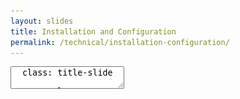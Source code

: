 ```yaml
---
layout: slides
title: Installation and Configuration
permalink: /technical/installation-configuration/
---
```


<textarea id="source">
  class: title-slide

  <span class="mega-octicon octicon-mark-github"></span>
  <h1>GitHub Enterpise Architecture and Installation</h1>

  <footer>
    <div class="octicon-spacer"><span class="octicon octicon-logo-github"></span><span class="tagline">how people build software</span></div>
  </footer>
  ---
  class: title-top

  # GitHub Enterprise Architecture and Installation

  <div class="container">
    <div class="row">
      <div class="col-md-12">
        <div class="card">
          <div class="card-block">
            <div class="card-text"><strong>Section Goal:</strong></div>
            <div class="card-text">Understand GitHub Enterprise's architecture and Installation (On-Prem/Cloud)</div>
          </div>
        </div>
      </div>
    </div>
    <div class="row">
      <div class="col-md-6">
        <div class="card">
          <div class="card-block">
            <div class="card-img-top text-left"><span class="mega-octicon octicon-checklist"></span><strong>&nbsp;Topics and Agenda:</strong></div>
            <ul class="card-text">
              <li>The GitHub Enterprise Appliance</li>
              <li>Components of the Appliance</li>
              <li>Installation Offerings</li>
              <li>Licensing</li>
            </ul>
          </div>
        </div>
      </div>
      <div class="col-md-6">
        <div class="card">
          <div class="card-block">
            <div class="card-img-top text-left"><span class="mega-octicon octicon-checklist"></span><strong>&nbsp;Topics and Agenda:</strong></div>
            <ul class="card-text">
              <li>Provisioning and Configuration</li>
              <li>Authentication</li>
              <li>GitHub Pages</li>
              <li>Monitoring</li>
            </ul>
          </div>
        </div>
      </div>
    </div>
  </div>

  <footer>
    <div class="octicon-spacer"><span class="octicon octicon-logo-github"></span><span class="tagline">how people build software</span></div>
  </footer>
  ---
  class: title-top

  # GitHub Enterprise Appliance

  <div class="container">
  <div class="row">
    <div class="col-md-12">
      <div class="card">
        <div class="card-block">
          <div class="card-text">
            <span class="octicon octicon-organization card-img-top"></span><b>GitHub Enterprise: How businesses build software</b>
          </div>
        </div>
      </div>
    </div>
  </div>
  <div class="row">
    <div class="col-md-12">
    <div class="card-group">
      <div class="card">
        <div class="card-block">
          <h4 class="card-title">Features</h4>
          <ul class="card-text" style="list-style: none;">
          <li><span class="octicon octicon-heart"></span> Delivered as a single virtual image</li>
          <li><span class="octicon octicon-heart"></span> No public internet access needed</li>
          <li><span class="octicon octicon-heart"></span> Behind the firewall</li>
          <li><span class="octicon octicon-heart"></span> Take advantage of OSS Collaboration</li>
          <li><span class="octicon octicon-heart"></span> Choose your authentication</li>
          </ul>
        </div>
      </div>
        <div class="card">
        <div class="card-block">
          <h4 class="card-title">Benefits</h4>
          <ul class="card-text">
            <li>Streamlined Installation</li>
            <li>Less overhead for Admins</li>
            <li>Lightweight Infrastructure</li>
            <li>Industry-Standard Install Stack</li>
            <li>Single-appliance scaling</li>  
          </ul>
        </div>
      </div>
    </div>
  </div>
  </div>
  </div>
  <footer>
    <div class="octicon-spacer"><span class="octicon octicon-logo-github"></span><span class="tagline">how people build software</span></div>
  </footer>
  ---
  class: title-top

  # GitHub Enterprise Components

  <div class="container">
    <div class="col-md-12">
      <div class="card">
        <div class="card-block">
          <div class="card-text">
            <img src="/images/enterprise-deep-dive.png" style="max-width: 90%; height: auto;">
          </div>
        </div>
      </div>
    </div>
  </div>
  <footer>
    <div class="octicon-spacer"><span class="octicon octicon-logo-github"></span><span class="tagline">how people build software</span></div>
  </footer>
  ---
  class: title-top

  # Installation Offerings

  <div class="container">
  <div class="row">
    <div class="col-md-12">
      <div class="card">
        <div class="card-block">
          <div class="card-text">
            <span class="octicon octicon-organization card-img-top"></span><b>GitHub Enterprise Installation Offerrings</b>
          </div>
        </div>
      </div>
    </div>
  </div>
  <div class="row">
    <div class="col-md-12">
    <div class="card-group">
      <div class="card">
        <div class="card-block">
          <h4 class="card-title">Platforms</h4>
          <ul class="card-text" style="list-style: none;">
          <li><span class="octicon octicon-checklist"></span> VMWare</li>
          <li><span class="octicon octicon-checklist"></span> Xen/KVM</li>
          <li><span class="octicon octicon-checklist"></span> Amazon Web Services</li>
          <li><span class="octicon octicon-checklist"></span> Microsoft Azure</li>
          <li><span class="octicon octicon-checklist"></span> IBM Bluemix</li>
          </ul>
        </div>
      </div>
        <div class="card">
        <div class="card-block">
          <h4 class="card-title">Things to ask 🤔</h4>
          <ul class="card-text">
            <li>Do you currently run a virtualized environment?</li>
            <li>Do you currently host in the cloud?</li>
            <li>Have you designated an internal Product Owner for GHE?</li>
            <li>Are you consdering GHE as a SaaS Product?</li>
            <li>How are you planning to manage support?</li>  
          </ul>
        </div>
      </div>
    </div>
  </div>
  </div>
  </div>
  <footer>
    <div class="octicon-spacer"><span class="octicon octicon-logo-github"></span><span class="tagline">how people build software</span></div>
  </footer>
  ---
  class: title-top

  # Licensing

  <div class="container">
  <div class="row">
    <div class="col-md-12">
      <div class="card">
        <div class="card-block">
          <div class="card-text">
            <span class="octicon octicon-organization card-img-top"></span><b>GitHub Enterprise Licensing</b>
          </div>
        </div>
      </div>
    </div>
  </div>
  <div class="row">
    <div class="col-md-12">
    <div class="card-group">
      <div class="card">
        <div class="card-block">
          <h4 class="card-title">License Offerings</h4>
          <ul class="card-text">
            <li>Annual license</li>
            <li>Multi-Year license</li>
            <li>Minimum 10 users per license</li>
            <li>No value-adding of services -- All In</li>
            <li>Base price: $250 pp/py</li>
          </ul>
        </div>
      </div>
        <div class="card">
        <div class="card-block">
          <h4 class="card-title">Obtaining a License</h4>
          <ul class="card-text">
            <li>Trial License - 45 days</li>
            <li>enterprise.github.com</li>
            <li>Links for appliance download</li>
            <li>Links to Support Portal</li>
            <li>Resources/Cases Studies/Knowledge Base</li>
          </ul>
        </div>
      </div>
    </div>
  </div>
  </div>
  </div>
  <footer>
    <div class="octicon-spacer"><span class="octicon octicon-logo-github"></span><span class="tagline">how people build software</span></div>
  </footer>
  ---
  class: title-top

  # enterprise.github.com login

  <div class="container">
    <div class="row">
      <div class="col-md-12">
        <div class="card">
          <div class="card-block">
            <div class="card-title">Login or sign up for a trial at <a href="https://enterprise.github.com/login" target="_blank">enterprise.github.com/login</a> to obtain your license.</div>
          </div>
        </div>
      </div>
    </div>
    <div class="row">
      <div class="col-md-12">
        <img src="/images/GHE-Login.png" class="img-resize">
      </div>
    </div>
  </div>

  <footer>
    <div class="octicon-spacer"><span class="octicon octicon-logo-github"></span><span class="tagline">how people build software</span></div>
  </footer>
  ---
  class: title-top

  # GitHub Enterprise License

  <div class="container">
    <div class="row">
      <div class="col-md-12">
        <div class="card">
          <div class="card-block">
            <div class="card-title">Download License (or appliance for an on-premises install).</div>
          </div>
        </div>
      </div>
    </div>
    <div class="row">
      <div class="col-md-12">
        <img src="/images/GHE-Download.png" class="img-resize">
      </div>
    </div>
  </div>

  <footer>
    <div class="octicon-spacer"><span class="octicon octicon-logo-github"></span><span class="tagline">how people build software</span></div>
  </footer>
  
  ---
  class: title-slide

  <span class="mega-octicon octicon-mark-github"></span>
  <h1>Provisioning and Installation</h1>

  <footer>
    <div class="octicon-spacer"><span class="octicon octicon-logo-github"></span><span class="tagline">how people build software</span></div>
  </footer>
  ---
  class: title-slide

  <span class="mega-octicon octicon-mark-github"></span>
  <h1>Amazon Web Services</h1>
  <h1>Azure (Coming Soon)</h1>
  <h1>On-Prem (Coming Soon)</h1>

  <footer>
    <div class="octicon-spacer"><span class="octicon octicon-logo-github"></span><span class="tagline">how people build software</span></div>
  </footer>
  ---
  class: title-top

  # Install GitHub Enterprise - AWS

  <div class="container">
    <div class="row">
      <div class="col-md-12">
        <div class="card">
          <div class="card-block">
            <div class="card-text"><strong>What you will need:</strong></div>
            <ul class="card-text">
              <li>An <a href="https://aws.amazon.com/" target="_blank">AWS account</a> capable of launching EC2 instances and creating EBS volumes.</li>
              <li>A GitHub Enterprise license file. To download an existing license file or request a trial license, visit <a href="https://enterprise.github.com/" target="_blank">enterprise.github.com</a>.</li>
            </ul>
          </div>
        </div>
      </div>
    </div>
    <div class="row">
      <div class="col-md-6">
        <div class="card">
          <div class="card-block">
            <div class="card-text"><strong>Installation Instructions:</strong></div>
            <ul class="card-text">
             <li><a href="https://help.github.com/enterprise/admin/guides/installation/installing-github-enterprise-on-aws/" target="_blank">Enterprise AWS Installation Guide</a></li>
            </ul>
          </div>
        </div>
      </div>
      <div class="col-md-6">
        <div class="card">
          <div class="card-block">
            <div class="card-text"><strong>Configuration Instructions:</strong></div>
            <ul class="card-text">
             <li><a href="https://help.github.com/enterprise/admin/guides/installation/" target="_blank">Enterprise Configuration Guide</a></li>
            </ul>
          </div>
        </div>
      </div>
    </div>
  </div>

  <footer>
    <div class="octicon-spacer"><span class="octicon octicon-logo-github"></span><span class="tagline">how people build software</span></div>
  </footer>
  ---
  class: title-top

  # Install GitHub Enterprise - AWS

  <div class="container">
    <div class="row">
      <div class="col-md-12">
        <img src="/images/AWS_Management_Console-EC2.png" class="img-responsive">
      </div>
    </div>
  </div>

  <footer>
    <div class="octicon-spacer"><span class="octicon octicon-logo-github"></span><span class="tagline">how people build software</span></div>
  </footer>
  ---
  class: title-top

  # Install GitHub Enterprise - AWS

  <div class="container">
    <div class="row">
      <div class="col-md-12">
        <img src="/images/EC2-Launch.png" class="img-responsive">
      </div>
    </div>
  </div>

  <footer>
    <div class="octicon-spacer"><span class="octicon octicon-logo-github"></span><span class="tagline">how people build software</span></div>
  </footer>
  ---
  class: title-top

  # GitHub Enterprise AMI 2.7.0

  <div class="container">
    <div class="row">
      <div class="col-md-12">
        <div class="card">
          <div class="card-block">
            <div class="card-text">Select a GitHub Enterprise AMI based on the <a href="http://docs.aws.amazon.com/AWSEC2/latest/UserGuide/using-regions-availability-zones.html" target="_blank">AWS Region</a> you would like to launch the instance into.</div>
          </div>
        </div>
      </div>
    </div>
    <div class="row">
      <div class="col-md-3">
        <div class="card">
          <div class="card-block">
            <div class="card-text">Region ID </div>
            <ul class="card-text">
              <li>ap-northeast-1</li>
              <li>ap-southeast-1</li>
              <li>ap-southeast-2</li>
              <li>eu-central-1</li>
              <li>eu-west-1</li>
            </ul>
          </div>
        </div>
      </div>
      <div class="col-md-3">
        <div class="card">
          <div class="card-block">
            <div class="card-text">AMI ID </div>
            <ul class="card-text">
              <li>ami-521dda33</li>
              <li>ami-c5ad73a6</li>
              <li>ami-99ac99fa</li>
              <li>ami-ee19ee81</li>
              <li>ami-deeb85ad</li>
            </ul>
          </div>
        </div>
      </div>
      <div class="col-md-3">
        <div class="card">
          <div class="card-block">
            <div class="card-text">Region ID </div>
            <ul class="card-text">
              <li>sa-east-1</li>
              <li>us-east-1</li>
              <li>us-west-1</li>
              <li>us-west-2</li>
              <li>us-gov-west-1</li>
            </ul>
          </div>
        </div>
      </div>
      <div class="col-md-3">
        <div class="card">
          <div class="card-block">
            <div class="card-text">AMI ID </div>
            <ul class="card-text">
              <li>ami-24138448</li>
              <li>ami-59fc6f4e</li>
              <li>ami-7bc7871b</li>
              <li>ami-6e04cd0e</li>
              <li>ami-879d22e6</li>
            </ul>
          </div>
        </div>
      </div>
    </div>
    <div class="row">
      <div class="col-md-12">
        <div class="card">
          <div class="card-block">
            <div class="card-text">GovCloud Support: </div>
            <ul class="card-text">
              <li>AMIs are also available in the <a href="http://aws.amazon.com/govcloud-us/" target="_blank">AWS GovCloud (US) region</a>. This allows US customers with specific regulatory requirements to run GitHub Enterprise in a federally compliant cloud environment.</li>
              <li>For more information on AWS compliance with federal standards, see the <a href="https://aws.amazon.com/compliance/" target="_blank">AWS compliance page</a>.</li>
            </ul>
          </div>
        </div>
      </div>
    </div>
  </div>

  <footer>
    <div class="octicon-spacer"><span class="octicon octicon-logo-github"></span><span class="tagline">how people build software</span></div>
  </footer>
  ---
  class: title-top

  # Choosing an Instance

  <div class="container">
    <div class="row">
      <div class="col-md-12">
        <div class="card">
          <div class="card-block">
            <div class="card-text">For on-premises deployments, based on your seat count we recommend these hardware configurations:</div>
          </div>
        </div>
      </div>
    </div>
    <div class="row">
      <div class="col-md-3">
        <div class="card">
          <div class="card-block">
            <div class="card-text"><strong>Seats</strong></div>
            <ul class="card-text">
              <li>0-499</li>
              <li>500-2999</li>
              <li>3000-5000</li>
            </ul>
          </div>
        </div>
      </div>
      <div class="col-md-2">
        <div class="card">
          <div class="card-block">
            <div class="card-text"><strong>vCPUs</strong></div>
            <ul class="card-text">
              <li>2</li>
              <li>4</li>
              <li>8</li>
            </ul>
          </div>
        </div>
      </div>
      <div class="col-md-2">
        <div class="card">
          <div class="card-block">
            <div class="card-text"><strong>Memory</strong></div>
            <ul class="card-text">
              <li>16 GB</li>
              <li>32 GB</li>
              <li>64 GB</li>
            </ul>
          </div>
        </div>
      </div>
      <div class="col-md-3">
        <div class="card">
          <div class="card-block">
            <div class="card-text"><strong>Storage</strong></div>
            <ul class="card-text">
              <li>100 GB</li>
              <li>250 GB</li>
              <li>500 GB</li>
            </ul>
          </div>
        </div>
      </div>
      <div class="col-md-2">
        <div class="card">
          <div class="card-block">
            <div class="card-text"><strong>Root</strong></div>
            <ul class="card-text">
              <li>80 GB</li>
              <li>80 GB</li>
              <li>80 GB</li>
            </ul>
          </div>
        </div>
      </div>
    </div>
    <div class="row">
      <div class="col-md-12">
        <div class="card">
          <div class="card-block">
            <div class="card-text">For AWS deployments, based on your seat count we recommend these instance types:</div>
          </div>
        </div>
      </div>
    </div>
    <div class="row">
      <div class="col-md-6">
        <div class="card">
          <div class="card-block">
            <ul class="card-text">
              <li>0 - 499</li>
              <li>500 - 2999</li>
              <li>3000 - 5000</li>
            </ul>
          </div>
        </div>
      </div>
      <div class="col-md-6">
        <div class="card">
          <div class="card-block">
            <ul class="card-text">
              <li>r3.large</li>
              <li>r3.xlarge</li>
              <li>r3.2xlarge</li>
            </ul>
          </div>
        </div>
      </div>
    </div>
  </div>


  <footer>
    <div class="octicon-spacer"><span class="octicon octicon-logo-github"></span><span class="tagline">how people build software</span></div>
  </footer>
  ---
  class: title-top

  # Creating a security group

  <div class="container">
    <div class="row">
      <div class="col-md-12">
        <img src="/images/EC2-security-group.png" class="img-responsive" height="75%" width="75%">
      </div>
    </div>
  </div>

  <footer>
    <div class="octicon-spacer"><span class="octicon octicon-logo-github"></span><span class="tagline">how people build software</span></div>
  </footer>

  ---
  class: title-top

  # Select an Instance

  <div class="container">
    <div class="row">
      <div class="col-md-12">
        <img src="/images/EC2-Select-Instance.png" class="img-responsive">
      </div>
    </div>
  </div>

  <footer>
    <div class="octicon-spacer"><span class="octicon octicon-logo-github"></span><span class="tagline">how people build software</span></div>
  </footer>
  ---
  class: title-top

  # Launch the Instance

  <div class="container">
    <div class="row">
      <div class="col-md-12">
        <div class="card">
          <div class="card-block">
            <div class="card-title">Once your instance is running, copy the VM's public DNS name and paste it into a web browser.  If the page doesn't load, try updating the AWS security group for your EC2 instance to allow https connections (port 443).</div>
          </div>
        </div>
      </div>
    </div>
    <div class="row">
      <div class="col-md-12">
       <div class="card">
        <div class="card-block">
         <div class="card-title">
          <img src="/images/EC2-Review.png" class="img-resize">
         </div>
        </div>
       </div> 
      </div>
    </div>
  </div>

  <footer>
    <div class="octicon-spacer"><span class="octicon octicon-logo-github"></span><span class="tagline">how people build software</span></div>
  </footer>
  ---
  class: title-top

  # Attach Block Storage

  <div class="container">
    <div class="row">
      <div class="col-md-12">
        <div class="card">
          <div class="card-block">
            <div class="card-title">After you've verified the instance, attach block storage of at least 10GB from the AWS EC2 Console.</div>
          </div>
        </div>
      </div>
    </div>
    <div class="row">
      <div class="col-md-12">
        <img src="/images/EC2-Volume.png" class="img-responsive">
      </div>
    </div>
  </div>

  <footer>
    <div class="octicon-spacer"><span class="octicon octicon-logo-github"></span><span class="tagline">how people build software</span></div>
  </footer>
  ---
  class: title-top

  # EBS Volume

  <div class="container">
    <div class="row">
      <div class="col-md-12">
        <div class="card">
          <div class="card-block">
            <div class="card-title">Make sure the EBS volume is in the same availability zone as your EC2 instance.</div>
          </div>
        </div>
      </div>
    </div>
    <div class="row">
      <div class="col-md-12">
        <img src="/images/EC2-EBS-Review.png" class="img-responsive">
      </div>
    </div>
  </div>

  <footer>
    <div class="octicon-spacer"><span class="octicon octicon-logo-github"></span><span class="tagline">how people build software</span></div>
  </footer>
  ---
  class: title-top

  # Attach to EC2

  <div class="container">
    <div class="row">
      <div class="col-md-12">
        <div class="card">
          <div class="card-block">
            <div class="card-title">Attach the EBS volume to your EC2 instance.</div>
          </div>
        </div>
      </div>
    </div>
    <div class="row">
      <div class="col-md-12">
        <img src="/images/EC2-EBS-Attach.png" class="img-responsive">
      </div>
    </div>
  </div>

  <footer>
    <div class="octicon-spacer"><span class="octicon octicon-logo-github"></span><span class="tagline">how people build software</span></div>
  </footer>

  ---
  class: title-top

  # GitHub Enterprise Setup

  <div class="container">
    <div class="row">
      <div class="col-md-12">
        <div class="card">
          <div class="card-block">
            <div class="card-title">Navigate to the public DNS of the EC2 VM and continue to Setup, bypassing browser certificate warnings.</div>
          </div>
        </div>
      </div>
    </div>
    <div class="row">
      <div class="col-md-12">
        <img src="/images/GHE-Setup.png" class="img-resize">
      </div>
    </div>
  </div>

  <footer>
    <div class="octicon-spacer"><span class="octicon octicon-logo-github"></span><span class="tagline">how people build software</span></div>
  </footer>
  ---
  class: title-top

  # GitHub Enterprise Setup

  <div class="container">
    <div class="row">
      <div class="col-md-12">
        <div class="card">
          <div class="card-block">
            <div class="card-title">Upload the GitHub Enterprise License file and create a Site Administrator password.</div>
          </div>
        </div>
      </div>
    </div>
    <div class="row">
      <div class="col-md-12">
        <img src="/images/GHE-License.png" class="img-resize">
      </div>
    </div>
  </div>

  <footer>
    <div class="octicon-spacer"><span class="octicon octicon-logo-github"></span><span class="tagline">how people build software</span></div>
  </footer>
  ---
  class: title-top

  # GitHub Enterprise Setup

  <div class="container">
    <div class="row">
      <div class="col-md-12">
        <div class="card">
          <div class="card-block">
            <div class="card-title">Select a New Install.</div>
          </div>
        </div>
      </div>
    </div>
    <div class="row">
      <div class="col-md-12">
        <img src="/images/GHE-New.png" class="img-responsive">
      </div>
    </div>
  </div>

  <footer>
    <div class="octicon-spacer"><span class="octicon octicon-logo-github"></span><span class="tagline">how people build software</span></div>
  </footer>
  ---
  class: title-top

  # GitHub Enterprise Setup

  <div class="container">
    <div class="row">
      <div class="col-md-12">
        <div class="card">
          <div class="card-block">
            <div class="card-title">Your AWS key will auto-fill. This gives limited shell access to GitHub Enterprise</div>
          </div>
        </div>
      </div>
    </div>
    <div class="row">
      <div class="col-md-12">
        <img src="/images/ghe-ssh.png" class="img-responsive">
      </div>
    </div>
  </div>

  <footer>
    <div class="octicon-spacer"><span class="octicon octicon-logo-github"></span><span class="tagline">how people build software</span></div>
  </footer>
  ---
  class: title-top

  # GitHub Enterprise Setup

  <div class="container">
    <div class="row">
      <div class="col-md-12">
        <div class="card">
          <div class="card-block">
            <div class="card-title">Under Hostname, test the domain settings.</div>
          </div>
        </div>
      </div>
    </div>
    <div class="row">
      <div class="col-md-12">
        <img src="/images/GHE-Test.png" class="img-responsive">
      </div>
    </div>
  </div>

  <footer>
    <div class="octicon-spacer"><span class="octicon octicon-logo-github"></span><span class="tagline">how people build software</span></div>
  </footer>
  ---
  class: title-top

  # NTP Setup

  <div class="container">
    <div class="row">
      <div class="col-md-12">
        <div class="card">
          <div class="card-block">
            <div class="card-title">Defaults to System-defined NTP Servers. Change here if another NTP server is required</div>
          </div>
        </div>
      </div>
    </div>
    <div class="row">
      <div class="col-md-12">
        <img src="/images/ghe-ntp.png" class="img-responsive">
      </div>
    </div>
  </div>

  <footer>
    <div class="octicon-spacer"><span class="octicon octicon-logo-github"></span><span class="tagline">how people build software</span></div>
  </footer>
  ---
  class: title-top

  # Authentication Setup

  <div class="container">
    <div class="row">
      <div class="col-md-12">
        <div class="card">
          <div class="card-block">
            <div class="card-title">Choose an authentication method. Best practice avoiding built-in authentication</div>
          </div>
        </div>
      </div>
    </div>
    <div class="row">
      <div class="col-md-12">
        <img src="/images/ec2-auth.png" class="img-responsive">
      </div>
    </div>
  </div>

  <footer>
    <div class="octicon-spacer"><span class="octicon octicon-logo-github"></span><span class="tagline">how people build software</span></div>
  </footer>
  ---
  class: title-top

  # Enable LDAP/LDAP Sync

  <div class="container">
    <div class="row">
      <div class="col-md-12">
        <div class="card">
          <div class="card-block">
           <div class="card-text">LDAP lets you authenticate GitHub Enterprise against your existing accounts and centrally manage repository access. <a href="https://help.github.com/enterprise/admin/guides/user-management/using-ldap/" target="_blank">Refer to the Enterprise documentation</a> for instructions to configure LDAP Synchronization. Allows for Role-Based Access Control for team members and team roles</div>
         </div>
        </div>
      </div>
    </div>
    <div class="row">
      <div class="col-md-12">
        <img src="/images/LDAP-Sync.png" class="img-responsive">
      </div>
    </div>
  </div>

  <footer>
    <div class="octicon-spacer"><span class="octicon octicon-logo-github"></span><span class="tagline">how people build software</span></div>
  </footer>
  
  ---
  class: title-top

  # Privacy Settings and Private/Public Mode

  <div class="container">
    <div class="row">
      <div class="col-md-12">
        <div class="card">
          <div class="card-block">
            <div class="card-title">SSL is heavily encouraged. If GHE is accessible via the internet, public mode can not be turned on.</div>
          </div>
        </div>
      </div>
    </div>
    <div class="row">
      <div class="col-md-12">
        <img src="/images/ghe-privacy.png" class="img-resize">
      </div>
    </div>
  </div>

  <footer>
    <div class="octicon-spacer"><span class="octicon octicon-logo-github"></span><span class="tagline">how people build software</span></div>
  </footer>
  ---
  class: title-top

  # Privacy Settings and Private/Public Mode

  <div class="container">
    <div class="row">
      <div class="col-md-12">
        <div class="card">
          <div class="card-block">
            <div class="card-title">Enable/Disable GitHub Pages. Pages can also be Public, so users don't need a license to see the website</div>
          </div>
        </div>
      </div>
    </div>
    <div class="row">
      <div class="col-md-12">
        <img src="/images/ghe-pages.png" class="img-resize">
      </div>
    </div>
  </div>

  <footer>
    <div class="octicon-spacer"><span class="octicon octicon-logo-github"></span><span class="tagline">how people build software</span></div>
  </footer>
  ---
  class: title-top

  # Email setup

  <div class="container">
    <div class="row">
      <div class="col-md-12">
        <div class="card">
          <div class="card-block">
            <div class="card-title">Required for email notifications</div>
          </div>
        </div>
      </div>
    </div>
    <div class="row">
      <div class="col-md-12">
        <img src="/images/ghe-email.png" class="img-resize">
      </div>
    </div>
  </div>

  <footer>
    <div class="octicon-spacer"><span class="octicon octicon-logo-github"></span><span class="tagline">how people build software</span></div>
  </footer>
  ---
  class: title-top

  # Monitoring setup

  <div class="container">
    <div class="row">
      <div class="col-md-12">
        <div class="card">
          <div class="card-block">
            <div class="card-title">Various logging methods supported</div>
          </div>
        </div>
      </div>
    </div>
    <div class="row">
      <div class="col-md-12">
        <img src="/images/ghe-monitoring.png" class="img-resize">
      </div>
    </div>
  </div>

  <footer>
    <div class="octicon-spacer"><span class="octicon octicon-logo-github"></span><span class="tagline">how people build software</span></div>
  </footer>
  ---
  class: title-top

  # GitHub Enterprise Setup

  <div class="container">
    <div class="row">
      <div class="col-md-12">
        <div class="card">
          <div class="card-block">
            <div class="card-title">Save settings and the instance will be configured.</div>
          </div>
        </div>
      </div>
    </div>
    <div class="row">
      <div class="col-md-12">
        <img src="/images/GHE-Done.png" class="img-resize">
      </div>
    </div>
  </div>

  <footer>
    <div class="octicon-spacer"><span class="octicon octicon-logo-github"></span><span class="tagline">how people build software</span></div>
  </footer>
  ---
  class: title-top

  # GitHub Enterprise Setup

  <div class="container">
    <div class="row">
      <div class="col-md-12">
        <div class="card">
          <div class="card-block">
            <div class="card-title">Create an Admin Account.</div>
          </div>
        </div>
      </div>
    </div>
    <div class="row">
      <div class="col-md-12">
        <img src="/images/GHE-Admin.png" class="img-resize">
      </div>
    </div>
  </div>

  <footer>
    <div class="octicon-spacer"><span class="octicon octicon-logo-github"></span><span class="tagline">how people build software</span></div>
  </footer>
  ---
  class: title-top

  # GitHub Enterprise Setup

  <div class="container">
    <div class="row">
      <div class="col-md-12">
        <div class="card">
          <div class="card-block">
            <div class="card-title">Create an Organization.</div>
          </div>
        </div>
      </div>
    </div>
    <div class="row">
      <div class="col-md-12">
        <img src="/images/GHE-Org.png" class="img-resize">
      </div>
    </div>
  </div>

  <footer>
    <div class="octicon-spacer"><span class="octicon octicon-logo-github"></span><span class="tagline">how people build software</span></div>
  </footer>
  ---
  class: title-top

  # GitHub Enterprise Setup

  <div class="container">
    <div class="row">
      <div class="col-md-12">
        <div class="card">
          <div class="card-block">
            <div class="card-title">Add Organization Members (optional).</div>
          </div>
        </div>
      </div>
    </div>
    <div class="row">
      <div class="col-md-12">
        <img src="/images/GHE-Members.png" class="img-resize">
      </div>
    </div>
  </div>

  <footer>
    <div class="octicon-spacer"><span class="octicon octicon-logo-github"></span><span class="tagline">how people build software</span></div>
  </footer>
  ---
  class: title-top

  # Setup is Complete!

  <div class="container">
    <div class="row">
      <div class="col-md-12">
        <img src="/images/GHE-Home.png" class="img-responsive">
      </div>
    </div>
  </div>

  <footer>
    <div class="octicon-spacer"><span class="octicon octicon-logo-github"></span><span class="tagline">how people build software</span></div>
  </footer>
  ---
  class: title-top

  # Upload New SSH Key

  <div class="container">
    <div class="row">
      <div class="col-md-12">
        <div class="card">
          <div class="card-block">
            <div class="card-title">Add your SSH public key to the list of authorized keys on the Management Console's settings page. </br>Open <code>https://{host}/setup/settings</code> in a browser and add your key to the list:</div>
          </div>
        </div>
      </div>
    </div>
    <div class="row">
      <div class="col-md-12">
        <img src="/images/SSH-Keys.png" class="img-resize">
      </div>
    </div>
  </div>

  <footer>
    <div class="octicon-spacer"><span class="octicon octicon-logo-github"></span><span class="tagline">how people build software</span></div>
  </footer>
  ---
  class: title-top

  # SSH Administration

  <div class="container">
    <div class="row">
      <div class="col-md-12">
        <div class="card">
          <div class="card-block">
            <div class="card-text">SSH access allows you to run the <a href="https://help.github.com/enterprise/admin/articles/command-line-utilities/" target="_blank">GitHub Enterprise command line utilities</a> and is useful for troubleshooting, running backups with the GitHub Enterprise Backup Utilities, and for configuring replication.  Administrative SSH access is managed separately from Git SSH access and is accessible only via port 122.</div>
          </div>
        </div>
      </div>
    </div>
    <div class="row">
      <div class="col-md-12">
        <div class="card">
          <div class="card-block">
            <div class="card-text">Once your SSH key has been added to the list, connect to the instance over SSH as the "admin" user:</div>
          </div>
        </div>
      </div>
    </div>
    <div class="row">
      <div class="col-md-12">
        <div class="card">
          <div class="card-block">
            <div class="card-text"><code>$ ssh -p 122 admin@github.example.com</br>Last login: Sun Nov  9 07:53:29 2014 from 169.254.1.1</br>admin@github-example-com:~$ █</code></div>
          </div>
        </div>
      </div>
    </div>
  </div>

  <footer>
    <div class="octicon-spacer"><span class="octicon octicon-logo-github"></span><span class="tagline">how people build software</span></div>
  </footer>
  ---
  class: title-top

  # Promote Site Admin

  <div class="container">
    <div class="row">
      <div class="col-md-12">
        <div class="card">
          <div class="card-block">
           <div class="card-text">Site administrators can promote any normal user account to a site administrator, as well as demote other site administrators to regular users. <a href="https://help.github.com/enterprise/admin/guides/user-management/promoting-or-demoting-a-site-administrator/" target="_blank">Refer to the Enterprise documentation</a> for full instructions.</div>
         </div>
        </div>
      </div>
    </div>
    <div class="row">
      <div class="col-md-12">
        <div class="card">
          <div class="card-block">
            <div class="card-text">SSH into your appliance and run ghe-user-promote with the username to promote:</div>
            <div class="card-text"><code>$ ghe-user-promote username</code></div>
          </div>
        </div>
      </div>
    </div>
    <div class="row">
      <div class="col-md-6">
        <div class="card">
          <div class="card-block">
            <img src="/images/SITE-Admin.png" class="img-responsive">
          </div>
        </div>
      </div>
      <div class="col-md-6">
        <div class="card">
          <div class="card-block">
            <ul class="card-text">
              <li>Sign in to your GitHub Enterprise instance</li>
              <li>In the upper-right corner of any page, click <span class="octicon octicon-rocket" aria-label="The rocket ship " title="The rocket ship "></span></li>
              <li>Search for the name of the user</li>
              <li>In the left sidebar, click 'Admin'</li>
              <li>Site admin > Danger Zone, click 'Promote'</li>
              <li>Type a reason for promoting the user</li>
              <li>Click 'Promote'</li>
            </ul>
          </div>
        </div>
      </div>
    </div>
  </div>
  ---
  class: title-slide

  <span class="mega-octicon octicon-mark-github"></span>
  <h1>Authentication</h1>

  <footer>
    <div class="octicon-spacer"><span class="octicon octicon-logo-github"></span><span class="tagline">how people build software</span></div>
  </footer>
  ---
  class: title-top

  # External Authentication
  <div class="container">
    <div class="col-md-12">
    <div class="row">
    <div class="card-group">
      <div class="card">
        <div class="card-block">
        <div class="card-title"><h3>CAS</h3></div>
        <p class="card-text"><strong>CAS</strong> is an SSO Protocol for the internet. Services like Apereo provide CAS as a means of a single source of truth for user authentication</p>
        </div>
       </div>
        <div class="card">
        <div class="card-block">
          <div class="card-title"><h3>LDAP</h3></div>
          <p class="card-text"><strong>LDAP</strong> is a directory service protocol commonly used in enterprise organizationss. Active Directory supports LDAP to GHE</p>
        </div>
      </div>
      <div class="card">
        <div class="card-block">
        <div class="card-title"><h3>SAML</h3></div>
        <p class="card-text"><strong>SAML</strong> is an XML based language for exchanging authentication. Commonly, users of SAML will federate multiple idPs into a single SAML source.</p>
        </div>
      </div>
    </div>
    </div>
    <div class="row">
    <div class="card">
        <div class="card-block">
        <div class="card-title"><h3>Built in Authentication</h3></div>
        <p class="card-text">GitHub Enterprise ships with authentication, but it is strongly encouraged to integrate with a customer's existing idP</p>
        </div>
      </div>
    </div>
  </div>
  </div>
  <footer>
    <div class="octicon-spacer"><span class="octicon octicon-logo-github"></span><span class="tagline">how people build software</span></div>
  </footer>
  ---
  class: title-top

  # CAS Considerations

  <div class="container">
    <div class="col-md-12">
    <div class="card-group">
      <div class="card">
        <div class="card-block">
          <h4 class="card-title">Considerations</h4><br />
          <ul class="card-text" style="font-size: 24px;">
            <li>Usernames are alphanumeric w/dashes</li>
            <li>Usernames created from email address</li>
            <li>If multiple usernames normalize, 1st one wins</li>
            <li>Strongly recommended to use SSL</li>
            <li>SSL cert installed on GHE</li>
          </ul>
        </div>
      </div>
    </div>
  </div>
  </div>
  <footer>
    <div class="octicon-spacer"><span class="octicon octicon-logo-github"></span><span class="tagline">how people build software</span></div>
  </footer>
  ---
  class: title-top

  # LDAP Considerations

  <div class="container">
    <div class="col-md-12">
    <div class="card-group">
      <div class="card">
        <div class="card-block">
          <h4 class="card-title">Considerations</h4>
          <ul class="card-text">
            <li>Usernames can only be alphanumeric</li>
            <li>Non-alphanumeric characters are normalized to dashes</li>
            <li>Changes to LDAP accounts are not automatic, unless sync is enabled</li>
            <li>Manually sync via the console or via API trigger</li>
            <li>With LDAP sync enabled, any user can search the LDAP tree</li>
            <li>Restrict this functionality with restricting the permissions of the DSU</li>
            <li>Support for the following group classes: group, groupOfNames, groupOfUniqueNames, posixGroup</li>
            <li>These classes can be nested</li>
          </ul>
        </div>
      </div>
        <div class="card">
        <div class="card-block">
          <h4 class="card-title">Settings and Attributes</h4>
          <ul class="card-text">
            <li>Encryption - Plain, SSDL/LDAPS, or StartTLS</li>
            <li>Domain Search User - LDAP User that performs lookups</li>
            <li>Domain Search Password - Password for the above account</li>
            <li>Administrators Groupd</li>
            <li>Domain base</li>
            <li>Restricted User Group </li>
            <li>User ID - Typically uid, or sAMAccountName</li>
            <li>Profile Name - Name to appear on the profile page</li>
            <li>SSH keys</li>
            <li>GPG Keys</li>
          </ul>
        </div>
      </div>
    </div>
  </div>
  </div>
  <footer>
    <div class="octicon-spacer"><span class="octicon octicon-logo-github"></span><span class="tagline">how people build software</span></div>
  </footer>
  ---
  class: title-top

  # SAML Considerations

  <div class="container">
    <div class="col-md-12">
    <div class="card-group">
      <div class="card">
        <div class="card-block">
          <h4 class="card-title">Considerations</h4>
          <ul class="card-text" style="font-size: 24px;">
            <li>GitHub Enterprise utilizes SAML 2.0</li>
            <li>Usernames must be alphanumeric, dashes allowed</li>
            <li>Metadata available at <code>http(s)://[hostname]/saml/metadata</code></li>
            <li>SSH/GPG keys can be stored via SAML for GHE</li>
            <li>Site Admins can be granted through SAML admin tag</li>
            <li>SAML users must be suspended from GHE if suspended from idP</li>
          </ul>
        </div>
      </div>
    </div>
  </div>
  </div>
  <footer>
    <div class="octicon-spacer"><span class="octicon octicon-logo-github"></span><span class="tagline">how people build software</span></div>
  </footer>
  ---
  class: title-slide

  <span class="mega-octicon octicon-mark-github"></span>
  <h1>GitHub Pages</h1>

  <footer>
    <div class="octicon-spacer"><span class="octicon octicon-logo-github"></span><span class="tagline">how people build software</span></div>
  </footer>
  ---
  class: title-top

  # GitHub Pages Overview

  <div class="container">
    <div class="col-md-12">
    <div class="card-group">
      <div class="card">
        <div class="card-block">
          <h4 class="card-title">Considerations</h4>
          <ul class="card-text" style="font-size: 24px;">
            <li>Static sites hosted on GitHub Enterprise</li>
            <li>Can be public or private</li>
            <li>Built on Jekyll</li>
            <li>Can use pre-built template</li>
            <li>Can also use markdown</li>
          </ul>
        </div>
      </div>
    </div>
  </div>
  </div>
  <footer>
    <div class="octicon-spacer"><span class="octicon octicon-logo-github"></span><span class="tagline">how people build software</span></div>
  </footer>
  ---
  class: title-slide

  <span class="mega-octicon octicon-mark-github"></span>
  <h1><a href="/technical/installation-configuration/lab/">Installation and Configuration Lab</a></h1>

  <footer>
    <div class="octicon-spacer"><span class="octicon octicon-logo-github"></span><span class="tagline">how people build software</span></div>
  </footer>

  <footer>
    <div class="octicon-spacer"><span class="octicon octicon-logo-github"></span><span class="tagline">how people build software</span></div>
  </footer>
</textarea>
